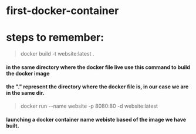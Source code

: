 # first-docker-container



# steps to remember:
> docker build -t website:latest . 
#### in the same directory where the docker file live use this command  to build the docker image
#### the "." represent the directory where the docker file is, in our case we are in the same dir.

> docker run --name website -p 8080:80 -d website:latest
#### launching a docker container name webiste based of the image we have built.

